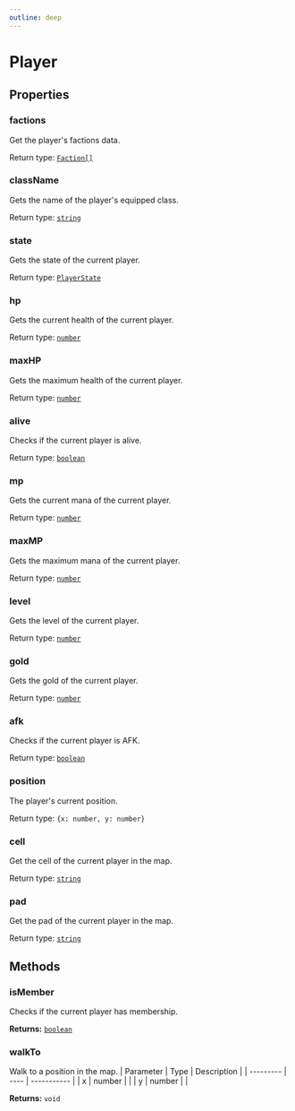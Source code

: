 ```yaml
---
outline: deep
---
```

# Player





## Properties

### factions <Badge text="getter" />
Get the player's factions data.


Return type: <code><a href="/api/struct/faction">Faction[]</a></code>

### className <Badge text="getter" />
Gets the name of the player's equipped class.


Return type: <code><a href="https://developer.mozilla.org/en-US/docs/Web/JavaScript/Reference/Global_Objects/String">string</a></code>

### state <Badge text="getter" />
Gets the state of the current player.


Return type: <code><a href="/api/enums/playerstate">PlayerState</a></code>

### hp <Badge text="getter" />
Gets the current health of the current player.


Return type: <code><a href="https://developer.mozilla.org/en-US/docs/Web/JavaScript/Reference/Global_Objects/Number">number</a></code>

### maxHP <Badge text="getter" />
Gets the maximum health of the current player.


Return type: <code><a href="https://developer.mozilla.org/en-US/docs/Web/JavaScript/Reference/Global_Objects/Number">number</a></code>

### alive <Badge text="getter" />
Checks if the current player is alive.


Return type: <code><a href="https://developer.mozilla.org/en-US/docs/Web/JavaScript/Reference/Global_Objects/Boolean">boolean</a></code>

### mp <Badge text="getter" />
Gets the current mana of the current player.


Return type: <code><a href="https://developer.mozilla.org/en-US/docs/Web/JavaScript/Reference/Global_Objects/Number">number</a></code>

### maxMP <Badge text="getter" />
Gets the maximum mana of the current player.


Return type: <code><a href="https://developer.mozilla.org/en-US/docs/Web/JavaScript/Reference/Global_Objects/Number">number</a></code>

### level <Badge text="getter" />
Gets the level of the current player.


Return type: <code><a href="https://developer.mozilla.org/en-US/docs/Web/JavaScript/Reference/Global_Objects/Number">number</a></code>

### gold <Badge text="getter" />
Gets the gold of the current player.


Return type: <code><a href="https://developer.mozilla.org/en-US/docs/Web/JavaScript/Reference/Global_Objects/Number">number</a></code>

### afk <Badge text="getter" />
Checks if the current player is AFK.


Return type: <code><a href="https://developer.mozilla.org/en-US/docs/Web/JavaScript/Reference/Global_Objects/Boolean">boolean</a></code>

### position <Badge text="getter" />
The player's current position.


Return type: `{x: number, y: number}`

### cell <Badge text="getter" />
Get the cell of the current player in the map.


Return type: <code><a href="https://developer.mozilla.org/en-US/docs/Web/JavaScript/Reference/Global_Objects/String">string</a></code>

### pad <Badge text="getter" />
Get the pad of the current player in the map.


Return type: <code><a href="https://developer.mozilla.org/en-US/docs/Web/JavaScript/Reference/Global_Objects/String">string</a></code>

## Methods

### isMember
Checks if the current player has membership.



**Returns:** <code><a href="https://developer.mozilla.org/en-US/docs/Web/JavaScript/Reference/Global_Objects/Boolean">boolean</a></code> 

### walkTo
Walk to a position in the map.
| Parameter | Type | Description |
| --------- | ---- | ----------- |
| x | number |  |
| y | number |  |



**Returns:** `void` 